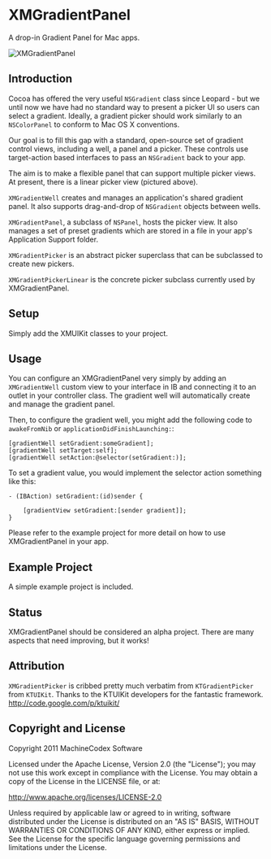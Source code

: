 XMGradientPanel
==============

A drop-in Gradient Panel for Mac apps.

![XMGradientPanel](http://www.machinecodex.com/media/XMGradientPanel.png)

Introduction
----------------

Cocoa has offered the very useful `NSGradient` class since Leopard - but we until now we have had no standard way to present a picker UI so users can select a gradient. Ideally, a gradient picker should work similarly to an `NSColorPanel` to conform to Mac OS X conventions. 

Our goal is to fill this gap with a standard, open-source set of gradient control views, including a well, a panel and a picker. These controls use target-action based interfaces to pass an `NSGradient` back to your app.

The aim is to make a flexible panel that can support multiple picker views. At present, there is a linear picker view (pictured above).

`XMGradientWell` creates and manages an application's shared gradient panel. It also supports drag-and-drop of `NSGradient` objects between wells.

`XMGradientPanel`, a subclass of `NSPanel`, hosts the picker view. It also manages a set of preset gradients which are stored in a file in your app's Application Support folder.

`XMGradientPicker` is an abstract picker superclass that can be subclassed to create new pickers.

`XMGradientPickerLinear` is the concrete picker subclass currently used by XMGradientPanel.

Setup
-----

Simply add the XMUIKit classes to your project.

Usage
-----

You can configure an XMGradientPanel very simply by adding an `XMGradientWell` custom view to your interface in IB and connecting it to an outlet in your controller class. The gradient well will automatically create and manage the gradient panel.

Then, to configure the gradient well, you might add the following code to `awakeFromNib` or `applicationDidFinishLaunching:`:

    [gradientWell setGradient:someGradient];
    [gradientWell setTarget:self];
    [gradientWell setAction:@selector(setGradient:)];

To set a gradient value, you would implement the selector action something like this:

    - (IBAction) setGradient:(id)sender {

        [gradientView setGradient:[sender gradient]];
    }

Please refer to the example project for more detail on how to use XMGradientPanel in your app.

Example Project
---------------
A simple example project is included.

Status
--------

XMGradientPanel should be considered an alpha project. There are many aspects that need improving, but it works!

Attribution
-----------

`XMGradientPicker` is cribbed pretty much verbatim from `KTGradientPicker` from `KTUIKit`. Thanks to the KTUIKit developers for the fantastic framework.
http://code.google.com/p/ktuikit/

Copyright and License
-------------------------------

Copyright 2011 MachineCodex Software 

Licensed under the Apache License, Version 2.0 (the "License"); you may not use this work except in compliance with the License. You may obtain a copy of the License in the LICENSE file, or at:

http://www.apache.org/licenses/LICENSE-2.0

Unless required by applicable law or agreed to in writing, software distributed under the License is distributed on an "AS IS" BASIS, WITHOUT WARRANTIES OR CONDITIONS OF ANY KIND, either express or implied. See the License for the specific language governing permissions and limitations under the License.